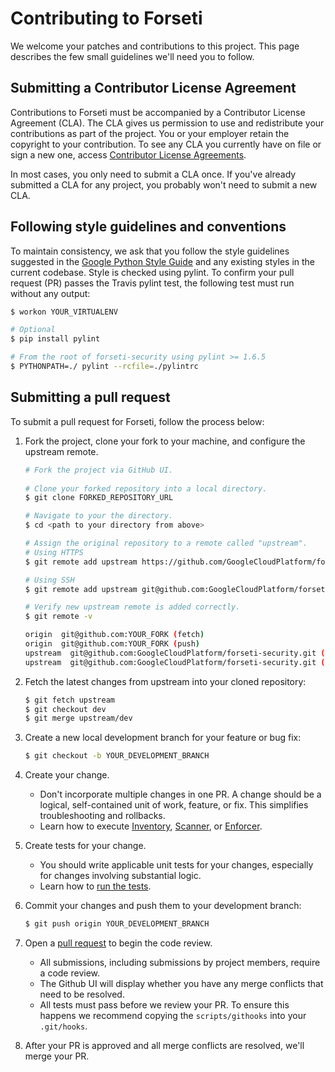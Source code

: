 # Contributing to Forseti

We welcome your patches and contributions to this project. This page describes
the few small guidelines we'll need you to follow.

## Submitting a Contributor License Agreement

Contributions to Forseti must be accompanied by a Contributor License Agreement
(CLA). The CLA gives us permission to use and redistribute your contributions
as part of the project. You or your employer retain the copyright to your
contribution. To see any CLA you currently have on file or sign a new one,
access [Contributor License Agreements](https://opensource.google.com/docs/cla/).

In most cases, you only need to submit a CLA once. If you've already submitted
a CLA for any project, you probably won't need to submit a new CLA.

## Following style guidelines and conventions

To maintain consistency, we ask that you follow the style guidelines suggested
in the
[Google Python Style Guide](https://google.github.io/styleguide/pyguide.html)
and any existing styles in the current codebase. Style is checked using pylint.
To confirm your pull request (PR) passes the Travis pylint test, the following
test must run without any output:

```bash
$ workon YOUR_VIRTUALENV

# Optional
$ pip install pylint

# From the root of forseti-security using pylint >= 1.6.5
$ PYTHONPATH=./ pylint --rcfile=./pylintrc
```
      
## Submitting a pull request

To submit a pull request for Forseti, follow the process below:

  1. Fork the project, clone your fork to your machine, and configure the
  upstream remote.
  
      ```bash
      # Fork the project via GitHub UI.
    
      # Clone your forked repository into a local directory.
      $ git clone FORKED_REPOSITORY_URL

      # Navigate to your the directory.
      $ cd <path to your directory from above>

      # Assign the original repository to a remote called "upstream".
      # Using HTTPS
      $ git remote add upstream https://github.com/GoogleCloudPlatform/forseti-security.git

      # Using SSH
      $ git remote add upstream git@github.com:GoogleCloudPlatform/forseti-security.git

      # Verify new upstream remote is added correctly.
      $ git remote -v

      origin  git@github.com:YOUR_FORK (fetch)
      origin  git@github.com:YOUR_FORK (push)
      upstream  git@github.com:GoogleCloudPlatform/forseti-security.git (fetch)
      upstream  git@github.com:GoogleCloudPlatform/forseti-security.git (push)
      ```

  1. Fetch the latest changes from upstream into your cloned repository:

      ```bash
      $ git fetch upstream
      $ git checkout dev
      $ git merge upstream/dev
      ```
    

  1. Create a new local development branch for your feature or bug fix:

      ```bash
      $ git checkout -b YOUR_DEVELOPMENT_BRANCH
      ```

  1. Create your change.

      - Don't incorporate multiple changes in one PR. A change should be a
      logical, self-contained unit of work, feature, or fix. This simplifies
      troubleshooting and rollbacks.
      - Learn how to execute
      [Inventory](http://forsetisecurity.org/docs/quickstarts/inventory/),
      [Scanner](http://forsetisecurity.org/docs/quickstarts/scanner/), or
      [Enforcer](http://forsetisecurity.org/docs/quickstarts/enforcer/).

  1. Create tests for your change.

     - You should write applicable unit tests for your changes, especially for 
       changes involving substantial logic.
     - Learn how to
       [run the tests](https://forsetisecurity.org/docs/guides/testing.html#executing-tests).

  1. Commit your changes and push them to your development branch:

      ```bash
      $ git push origin YOUR_DEVELOPMENT_BRANCH
      ```

  1. Open a
  [pull request](https://help.github.com/articles/about-pull-requests/) to
  begin the code review.

      - All submissions, including submissions by project members, require a
      code review.
      - The Github UI will display whether you have any merge conflicts that
      need to be resolved.
      - All tests must pass before we review your PR. To ensure this happens we 
      recommend copying the `scripts/githooks` into your `.git/hooks`.

  1. After your PR is approved and all merge conflicts are resolved, we'll
  merge your PR.
